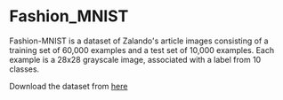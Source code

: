 # Fashion_MNIST

Fashion-MNIST is a dataset of Zalando's article images consisting of a training set of 60,000 examples and a test set of 10,000 examples. Each example is a 28x28 grayscale image, associated with a label from 10 classes.

Download the dataset from [here](https://www.kaggle.com/zalando-research/fashionmnist)
